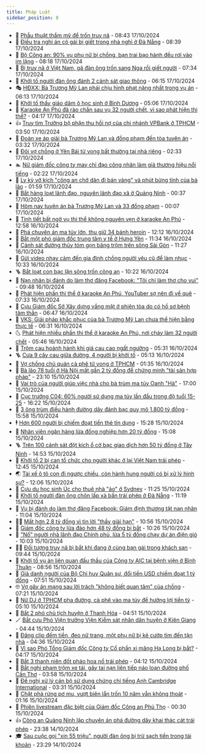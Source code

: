 ```yaml
---
title: Pháp Luật
sidebar_position: 8
---
```


<!-- dantri-phap-luat:START -->
- 🌊 [Phẫu thuật thẩm mỹ để trốn truy nã](https://dantri.com.vn/phap-luat/phau-thuat-tham-my-de-tron-truy-na-20241017153131228.htm) - 08:43 17/10/2024
- 🐲 [Điều tra nghi án cô gái bị giết trong nhà nghỉ ở Đà Nẵng](https://dantri.com.vn/phap-luat/dieu-tra-nghi-an-co-gai-bi-giet-trong-nha-nghi-o-da-nang-20241017133131759.htm) - 08:39 17/10/2024
- 🌁 [Bộ Công an: 90% vụ phụ nữ bị chồng, bạn trai bạo hành đều rơi vào im lặng](https://dantri.com.vn/phap-luat/bo-cong-an-90-vu-phu-nu-bi-chong-ban-trai-bao-hanh-deu-roi-vao-im-lang-20241017150959322.htm) - 08:18 17/10/2024
- 🎃 [Bị truy nã ở Việt Nam, gã đàn ông trốn sang Nga rồi giết người](https://dantri.com.vn/phap-luat/bi-truy-na-o-viet-nam-ga-dan-ong-tron-sang-nga-roi-giet-nguoi-20241017142509758.htm) - 07:34 17/10/2024
- 🦅 [Khởi tố người đàn ông đánh 2 cảnh sát giao thông](https://dantri.com.vn/phap-luat/khoi-to-nguoi-dan-ong-danh-2-canh-sat-giao-thong-20241017115747941.htm) - 06:15 17/10/2024
- 🎭 [HĐXX: Bà Trương Mỹ Lan phải chịu hình phạt nặng nhất trong vụ án](https://dantri.com.vn/phap-luat/hdxx-ba-truong-my-lan-phai-chiu-hinh-phat-nang-nhat-trong-vu-an-20241017124641971.htm) - 06:13 17/10/2024
- 🤗 [Khởi tố thầy giáo dâm ô học sinh ở Bình Dương](https://dantri.com.vn/phap-luat/khoi-to-thay-giao-dam-o-hoc-sinh-o-binh-duong-20241017120131990.htm) - 05:06 17/10/2024
- 🚀 [Karaoke An Phú đã rào chắn sau vụ 32 người chết, vì sao phát hiện thi thể?](https://dantri.com.vn/phap-luat/karaoke-an-phu-da-rao-chan-sau-vu-32-nguoi-chet-vi-sao-phat-hien-thi-the-20241017104826358.htm) - 04:17 17/10/2024
- 👍 [Truy tìm Trưởng bộ phận thu hồi nợ của chi nhánh VPBank ở TPHCM](https://dantri.com.vn/phap-luat/truy-tim-truong-bo-phan-thu-hoi-no-cua-chi-nhanh-vpbank-o-tphcm-20241017094220469.htm) - 03:50 17/10/2024
- 🧐 [Đoàn xe áp giải bà Trương Mỹ Lan và đồng phạm đến tòa tuyên án](https://dantri.com.vn/phap-luat/doan-xe-ap-giai-ba-truong-my-lan-va-dong-pham-den-toa-tuyen-an-20241017091106690.htm) - 03:32 17/10/2024
- 🫶 [Đôi vợ chồng ở Yên Bái tử vong bất thường tại nhà riêng](https://dantri.com.vn/phap-luat/doi-vo-chong-o-yen-bai-tu-vong-bat-thuong-tai-nha-rieng-20241017091754871.htm) - 02:33 17/10/2024
- 🏊 [Nữ giám đốc công ty may chỉ đạo công nhân làm giả thương hiệu nổi tiếng](https://dantri.com.vn/phap-luat/nu-giam-doc-cong-ty-may-chi-dao-cong-nhan-lam-gia-thuong-hieu-noi-tieng-20241017072658494.htm) - 02:22 17/10/2024
- 🌋 [Ly kỳ vở kịch &quot;công an chở dân đi bán vàng&quot; và phút bừng tỉnh của bà lão](https://dantri.com.vn/phap-luat/ly-ky-vo-kich-cong-an-cho-dan-di-ban-vang-va-phut-bung-tinh-cua-ba-lao-20241016221832112.htm) - 01:59 17/10/2024
- 👹 [Bắt hàng loạt lãnh đạo, nguyên lãnh đạo xã ở Quảng Ninh](https://dantri.com.vn/phap-luat/bat-hang-loat-lanh-dao-nguyen-lanh-dao-xa-o-quang-ninh-20241017072536264.htm) - 00:37 17/10/2024
- 🫣 [Hôm nay tuyên án bà Trương Mỹ Lan và 33 đồng phạm](https://dantri.com.vn/phap-luat/hom-nay-tuyen-an-ba-truong-my-lan-va-33-dong-pham-20241016204558235.htm) - 00:07 17/10/2024
- 🎃 [Tình tiết bất ngờ vụ thi thể không nguyên vẹn ở karaoke An Phú](https://dantri.com.vn/phap-luat/tinh-tiet-bat-ngo-vu-thi-the-khong-nguyen-ven-o-karaoke-an-phu-20241016193608592.htm) - 12:58 16/10/2024
- 🌝 [Phá chuyên án ma túy lớn, thu giữ 34 bánh heroin](https://dantri.com.vn/phap-luat/pha-chuyen-an-ma-tuy-lon-thu-giu-34-banh-heroin-20241016182737821.htm) - 12:12 16/10/2024
- 🚀 [Bắt một phó giám đốc trung tâm y tế ở Hưng Yên](https://dantri.com.vn/phap-luat/bat-mot-pho-giam-doc-trung-tam-y-te-o-hung-yen-20241016173904953.htm) - 11:34 16/10/2024
- 🥷 [Cảnh sát đường thủy tóm gọn băng trộm trên sông Sài Gòn](https://dantri.com.vn/phap-luat/canh-sat-duong-thuy-tom-gon-bang-trom-tren-song-sai-gon-20241016180929854.htm) - 11:27 16/10/2024
- 👺 [Gửi video nhạy cảm đến gia đình chồng người yêu cũ để làm nhục](https://dantri.com.vn/phap-luat/gui-video-nhay-cam-den-gia-dinh-chong-nguoi-yeu-cu-de-lam-nhuc-20241016170651812.htm) - 10:33 16/10/2024
- 🪜 [Bắt loạt con bạc lặn sông trốn công an](https://dantri.com.vn/phap-luat/bat-loat-con-bac-lan-song-tron-cong-an-20241016155747723.htm) - 10:22 16/10/2024
- 🦄 [Nạn nhân bị đánh do làm thơ đăng Facebook: &quot;Tôi chỉ làm thơ cho vui&quot;](https://dantri.com.vn/phap-luat/nan-nhan-bi-danh-do-lam-tho-dang-facebook-toi-chi-lam-tho-cho-vui-20241016160505367.htm) - 09:48 16/10/2024
- 🦍 [Phát hiện phần thi thể ở karaoke An Phú, YouTuber sợ nên đi về quê](https://dantri.com.vn/phap-luat/phat-hien-phan-thi-the-o-karaoke-an-phu-youtuber-so-nen-di-ve-que-20241016141641839.htm) - 07:33 16/10/2024
- 🌁 [Cựu Giám đốc Sở Xây dựng vắng mặt ở phiên tòa do có hồ sơ bệnh tâm thần](https://dantri.com.vn/phap-luat/cuu-giam-doc-so-xay-dung-vang-mat-o-phien-toa-do-co-ho-so-benh-tam-than-20241016132607663.htm) - 06:47 16/10/2024
- 💯 [VKS: Giải pháp khắc phục của bà Trương Mỹ Lan chưa thể hiện bằng thực tế](https://dantri.com.vn/phap-luat/vks-giai-phap-khac-phuc-cua-ba-truong-my-lan-chua-the-hien-bang-thuc-te-20241016101451513.htm) - 06:31 16/10/2024
- 🌜 [Phát hiện nhiều phần thi thể ở karaoke An Phú, nơi cháy làm 32 người chết](https://dantri.com.vn/phap-luat/phat-hien-nhieu-phan-thi-the-o-karaoke-an-phu-noi-chay-lam-32-nguoi-chet-20241016123725351.htm) - 05:46 16/10/2024
- 👹 [Trộm cau hoành hành khi giá cau cao ngất ngưởng](https://dantri.com.vn/phap-luat/trom-cau-hoanh-hanh-khi-gia-cau-cao-ngat-nguong-20241016121717416.htm) - 05:31 16/10/2024
- 🪜 [Cưa 9 cây cau giữa đường, 4 người bị khởi tố](https://dantri.com.vn/phap-luat/cua-9-cay-cau-giua-duong-4-nguoi-bi-khoi-to-20241016103422250.htm) - 05:13 16/10/2024
- 🦩 [Vợ chồng chủ quán cà phê tử vong ở TPHCM](https://dantri.com.vn/phap-luat/vo-chong-chu-quan-ca-phe-tu-vong-o-tphcm-20241016082950338.htm) - 01:35 16/10/2024
- 💂 [Bà lão 78 tuổi ở Hà Nội mất gần 2 tỷ đồng để chứng minh &quot;tài sản hợp pháp&quot;](https://dantri.com.vn/phap-luat/ba-lao-78-tuoi-o-ha-noi-mat-gan-2-ty-dong-de-chung-minh-tai-san-hop-phap-20241016001729192.htm) - 23:10 15/10/2024
- 💃 [Vai trò của người giúp việc nhà cho bà trùm ma túy Oanh &quot;Hà&quot;](https://dantri.com.vn/phap-luat/vai-tro-cua-nguoi-giup-viec-nha-cho-ba-trum-ma-tuy-oanh-ha-20241015180142938.htm) - 17:00 15/10/2024
- 🧐 [Cục trưởng C04: 60% người sử dụng ma túy lần đầu trong độ tuổi 15-25](https://dantri.com.vn/phap-luat/cuc-truong-c04-60-nguoi-su-dung-ma-tuy-lan-dau-trong-do-tuoi-15-25-20241015231100678.htm) - 16:22 15/10/2024
- 🤗 [3 ông trùm điều hành đường dây đánh bạc quy mô 1.800 tỷ đồng](https://dantri.com.vn/phap-luat/3-ong-trum-dieu-hanh-duong-day-danh-bac-quy-mo-1800-ty-dong-20241015224816562.htm) - 15:58 15/10/2024
- 🕴 [Hơn 600 người bị chiếm đoạt tiền thẻ tín dụng](https://dantri.com.vn/phap-luat/hon-600-nguoi-bi-chiem-doat-tien-the-tin-dung-20241015220236374.htm) - 15:28 15/10/2024
- 🐎 [Nhân viên ngân hàng lừa đồng nghiệp hơn 20 tỷ đồng](https://dantri.com.vn/phap-luat/nhan-vien-ngan-hang-lua-dong-nghiep-hon-20-ty-dong-20241015213121160.htm) - 15:08 15/10/2024
- 🪜 [Trên 100 cảnh sát đột kích ổ cờ bạc giao dịch hơn 50 tỷ đồng ở Tây Ninh](https://dantri.com.vn/phap-luat/tren-100-canh-sat-dot-kich-o-co-bac-giao-dich-hon-50-ty-dong-o-tay-ninh-20241015212725533.htm) - 14:53 15/10/2024
- 🤭 [Khởi tố 2 bị can tổ chức cho người khác ở lại Việt Nam trái phép](https://dantri.com.vn/phap-luat/khoi-to-2-bi-can-to-chuc-cho-nguoi-khac-o-lai-viet-nam-trai-phep-20241015191620354.htm) - 12:45 15/10/2024
- 🌏 [Tài xế ô tô con đi ngược chiều, còn hành hung người có bị xử lý hình sự?](https://dantri.com.vn/phap-luat/tai-xe-o-to-con-di-nguoc-chieu-con-hanh-hung-nguoi-co-bi-xu-ly-hinh-su-20241015184721467.htm) - 12:06 15/10/2024
- 🎃 [Cựu du học sinh Úc cho thuê nhà &quot;ảo&quot; ở Sydney](https://dantri.com.vn/phap-luat/cuu-du-hoc-sinh-uc-cho-thue-nha-ao-o-sydney-20241015181728141.htm) - 11:25 15/10/2024
- 🗽 [Khởi tố người đàn ông chôn lấp xà bần trái phép ở Đà Nẵng](https://dantri.com.vn/phap-luat/khoi-to-nguoi-dan-ong-chon-lap-xa-ban-trai-phep-o-da-nang-20241015174924864.htm) - 11:19 15/10/2024
- 🌁 [Vụ bị đánh do làm thơ đăng Facebook: Giám định thương tật nạn nhân](https://dantri.com.vn/phap-luat/vu-bi-danh-do-lam-tho-dang-facebook-giam-dinh-thuong-tat-nan-nhan-20241015173603923.htm) - 11:04 15/10/2024
- 🧑‍💻 [Mất hơn 2,8 tỷ đồng vì tin lời &quot;thầy giải hạn&quot;](https://dantri.com.vn/phap-luat/mat-hon-28-ty-dong-vi-tin-loi-thay-giai-han-20241015154426588.htm) - 10:56 15/10/2024
- 🌮 [Giám đốc công ty lừa đảo hơn 48 tỷ đồng bị bắt](https://dantri.com.vn/phap-luat/giam-doc-cong-ty-lua-dao-hon-48-ty-dong-bi-bat-20241015171251238.htm) - 10:26 15/10/2024
- 🤗 [&quot;Nổ&quot; người nhà lãnh đạo Chính phủ, lừa 5 tỷ đồng chạy dự án điện gió](https://dantri.com.vn/phap-luat/no-nguoi-nha-lanh-dao-chinh-phu-lua-5-ty-dong-chay-du-an-dien-gio-20241015161447863.htm) - 10:03 15/10/2024
- 👨‍🏫 [Đối tượng truy nã bị bắt khi đang ở cùng bạn gái trong khách sạn](https://dantri.com.vn/phap-luat/doi-tuong-truy-na-bi-bat-khi-dang-o-cung-ban-gai-trong-khach-san-20241015161258985.htm) - 09:44 15/10/2024
- 🎉 [Khởi tố vụ án liên quan đấu thầu của Công ty AIC tại bệnh viện ở Bình Thuận](https://dantri.com.vn/phap-luat/khoi-to-vu-an-lien-quan-dau-thau-cua-cong-ty-aic-tai-benh-vien-o-binh-thuan-20241015151057051.htm) - 08:56 15/10/2024
- 🤗 [Giả danh người của Bộ Chỉ huy Quân sự, đổi tiền USD chiếm đoạt 1 tỷ đồng](https://dantri.com.vn/phap-luat/gia-danh-nguoi-cua-bo-chi-huy-quan-su-doi-tien-usd-chiem-doat-1-ty-dong-20241015142625680.htm) - 07:51 15/10/2024
- 🤓 [Vợ gây án mạng sau lời trách &quot;không biết quan tâm&quot; của chồng](https://dantri.com.vn/phap-luat/vo-gay-an-mang-sau-loi-trach-khong-biet-quan-tam-cua-chong-20241015135619422.htm) - 07:21 15/10/2024
- 👹 [Nữ DJ ở TPHCM pha đường, cà phê vào ma túy để hưởng lợi tiền tỷ](https://dantri.com.vn/phap-luat/nu-dj-o-tphcm-pha-duong-ca-phe-vao-ma-tuy-de-huong-loi-tien-ty-20241015110908762.htm) - 05:10 15/10/2024
- 🐘 [Bắt 2 phó chủ tịch huyện ở Thanh Hóa](https://dantri.com.vn/phap-luat/bat-2-pho-chu-tich-huyen-o-thanh-hoa-20241015113923077.htm) - 04:51 15/10/2024
- 🪄 [Bắt cựu Phó Viện trưởng Viện Kiểm sát nhân dân huyện ở Kiên Giang](https://dantri.com.vn/phap-luat/bat-cuu-pho-vien-truong-vien-kiem-sat-nhan-dan-huyen-o-kien-giang-20241015113242603.htm) - 04:44 15/10/2024
- 💄 [Đăng clip đếm tiền, đeo nữ trang, một phụ nữ bị kẻ cướp tìm đến tận nhà](https://dantri.com.vn/phap-luat/dang-clip-dem-tien-deo-nu-trang-mot-phu-nu-bi-ke-cuop-tim-den-tan-nha-20241015102755605.htm) - 04:36 15/10/2024
- 🐎 [Vì sao Phó Tổng Giám đốc Công ty Cổ phần xi măng Hạ Long bị bắt?](https://dantri.com.vn/phap-luat/vi-sao-pho-tong-giam-doc-cong-ty-co-phan-xi-mang-ha-long-bi-bat-20241015104737800.htm) - 04:17 15/10/2024
- 💯 [Bắt 3 thanh niên đốt pháo hoa nổ trái phép](https://dantri.com.vn/phap-luat/bat-3-thanh-nien-dot-phao-hoa-no-trai-phep-20241015104634155.htm) - 04:12 15/10/2024
- 💯 [Bắt nghi phạm trộm xe tải, gây tai nạn liên tiếp náo loạn đường phố Cần Thơ](https://dantri.com.vn/phap-luat/bat-nghi-pham-trom-xe-tai-gay-tai-nan-lien-tiep-nao-loan-duong-pho-can-tho-20241015102106754.htm) - 03:58 15/10/2024
- 🌈 [Đề nghị xử lý cán bộ sử dụng chứng chỉ tiếng Anh Cambridge International](https://dantri.com.vn/phap-luat/de-nghi-xu-ly-can-bo-su-dung-chung-chi-tieng-anh-cambridge-international-20241015095654781.htm) - 03:31 15/10/2024
- 🧠 [Chặt phá rừng pơ mu, vượt biên lẩn trốn 10 năm vẫn không thoát](https://dantri.com.vn/phap-luat/chat-pha-rung-po-mu-vuot-bien-lan-tron-10-nam-van-khong-thoat-20241015033805840.htm) - 01:16 15/10/2024
- 🌈 [Phiên livestream đặc biệt của Giám đốc Công an Phú Thọ](https://dantri.com.vn/xa-hoi/phien-livestream-dac-biet-cua-giam-doc-cong-an-phu-tho-20241014225002195.htm) - 00:30 15/10/2024
- 👍 [Công an Quảng Ninh lập chuyên án phá đường dây khai thác cát trái phép](https://dantri.com.vn/phap-luat/cong-an-quang-ninh-lap-chuyen-an-pha-duong-day-khai-thac-cat-trai-phep-20241014215423502.htm) - 23:38 14/10/2024
- 🎓 [Sau cuộc gọi &quot;xin 55 triệu&quot;, người đàn ông bị trừ sạch tiền trong tài khoản](https://dantri.com.vn/phap-luat/sau-cuoc-goi-xin-55-trieu-nguoi-dan-ong-bi-tru-sach-tien-trong-tai-khoan-20241014214904600.htm) - 23:29 14/10/2024<!-- dantri-phap-luat:END -->
